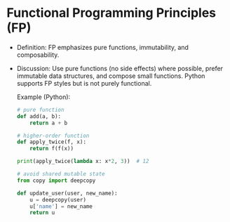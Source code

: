 # Functional Programming Principles (FP)

- Definition: FP emphasizes pure functions, immutability, and composability.
- Discussion: Use pure functions (no side effects) where possible, prefer immutable data structures, and compose small functions. Python supports FP styles but is not purely functional.

  Example (Python):

  ```python
  # pure function
  def add(a, b):
      return a + b
  
  # higher-order function
  def apply_twice(f, x):
      return f(f(x))
  
  print(apply_twice(lambda x: x*2, 3))  # 12
  
  # avoid shared mutable state
  from copy import deepcopy
  
  def update_user(user, new_name):
      u = deepcopy(user)
      u['name'] = new_name
      return u
  ```
